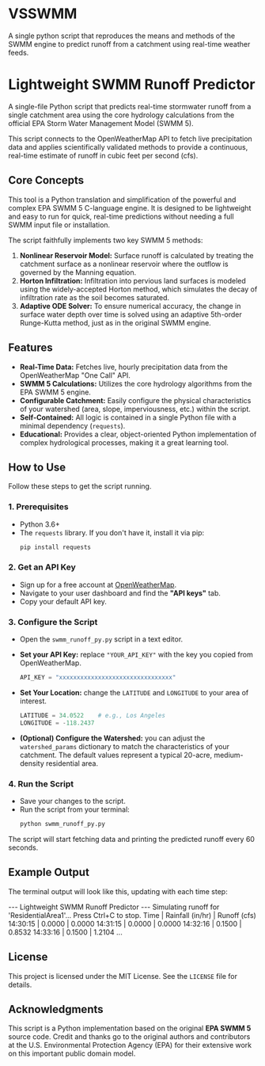 # VSSWMM
A single python script that reproduces the means and methods of the SWMM engine to predict runoff from a catchment using real-time weather feeds.
# Lightweight SWMM Runoff Predictor

A single-file Python script that predicts real-time stormwater runoff from a single catchment area using the core hydrology calculations from the official EPA Storm Water Management Model (SWMM 5).

This script connects to the OpenWeatherMap API to fetch live precipitation data and applies scientifically validated methods to provide a continuous, real-time estimate of runoff in cubic feet per second (cfs).

## Core Concepts

This tool is a Python translation and simplification of the powerful and complex EPA SWMM 5 C-language engine. It is designed to be lightweight and easy to run for quick, real-time predictions without needing a full SWMM input file or installation.

The script faithfully implements two key SWMM 5 methods:

1.  **Nonlinear Reservoir Model:** Surface runoff is calculated by treating the catchment surface as a nonlinear reservoir where the outflow is governed by the Manning equation.
2.  **Horton Infiltration:** Infiltration into pervious land surfaces is modeled using the widely-accepted Horton method, which simulates the decay of infiltration rate as the soil becomes saturated.
3.  **Adaptive ODE Solver:** To ensure numerical accuracy, the change in surface water depth over time is solved using an adaptive 5th-order Runge-Kutta method, just as in the original SWMM engine.

## Features

* **Real-Time Data:** Fetches live, hourly precipitation data from the OpenWeatherMap "One Call" API.
* **SWMM 5 Calculations:** Utilizes the core hydrology algorithms from the EPA SWMM 5 engine.
* **Configurable Catchment:** Easily configure the physical characteristics of your watershed (area, slope, imperviousness, etc.) within the script.
* **Self-Contained:** All logic is contained in a single Python file with a minimal dependency (`requests`).
* **Educational:** Provides a clear, object-oriented Python implementation of complex hydrological processes, making it a great learning tool.

## How to Use

Follow these steps to get the script running.

### 1. Prerequisites

* Python 3.6+
* The `requests` library. If you don't have it, install it via pip:
    ```bash
    pip install requests
    ```

### 2. Get an API Key

* Sign up for a free account at [OpenWeatherMap](https://openweathermap.org/).
* Navigate to your user dashboard and find the **"API keys"** tab.
* Copy your default API key.

### 3. Configure the Script

* Open the `swmm_runoff_py.py` script in a text editor.
* **Set your API Key:**  replace `"YOUR_API_KEY"` with the key you copied from OpenWeatherMap.

    ```python
    API_KEY = "xxxxxxxxxxxxxxxxxxxxxxxxxxxxxxxx"
    ```

* **Set Your Location:** change the `LATITUDE` and `LONGITUDE` to your area of interest.

    ```python
    LATITUDE = 34.0522    # e.g., Los Angeles
    LONGITUDE = -118.2437
    ```
* **(Optional) Configure the Watershed:** you can adjust the `watershed_params` dictionary to match the characteristics of your catchment. The default values represent a typical 20-acre, medium-density residential area.

### 4. Run the Script

* Save your changes to the script.
* Run the script from your terminal:
    ```bash
    python swmm_runoff_py.py
    ```

The script will start fetching data and printing the predicted runoff every 60 seconds.

## Example Output

The terminal output will look like this, updating with each time step:


--- Lightweight SWMM Runoff Predictor --- Simulating runoff for 'ResidentialArea1'... Press Ctrl+C to stop.
Time | Rainfall (in/hr) | Runoff (cfs)
14:30:15   | 0.0000               | 0.0000
14:31:15   | 0.0000               | 0.0000
14:32:16   | 0.1500               | 0.8532
14:33:16   | 0.1500               | 1.2104
...


## License

This project is licensed under the MIT License. See the `LICENSE` file for details.

## Acknowledgments

This script is a Python implementation based on the original **EPA SWMM 5** source code. Credit and thanks go to the original authors and contributors at the U.S. Environmental Protection Agency (EPA) for their extensive work on this important public domain model.

